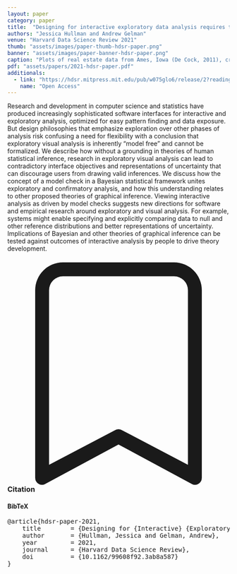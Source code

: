```yaml
---
layout: paper
category: paper
title:  "Designing for interactive exploratory data analysis requires theories of graphical inference"
authors: "Jessica Hullman and Andrew Gelman"
venue: "Harvard Data Science Review 2021"
thumb: "assets/images/paper-thumb-hdsr-paper.png"
banner: "assets/images/paper-banner-hdsr-paper.png"
caption: "Plots of real estate data from Ames, Iowa (De Cock, 2011), created in Tableau Software (Tableau Software, 2021c). (a) Trellis plot of housing sale prices by neighborhood might invoke comparisons to a normal or log-normal distribution, and enables a visual check for a main effect of neighborhood. (b) Scatterplot of housing sale prices by square feet of above ground living area, with number of bedrooms above ground mapped to sequential color might invoke comparisons to a diagonal line representing a perfect positive correlation. (c) Residuals from multiple linear regression of sale price by above ground living area and bedrooms implied in plot b. (d) Trellis plot of sale price by lot configuration and neighborhood enables, among other effects, a visual check for an interaction between lot configuration and neighborhood."
pdf: "assets/papers/2021-hdsr-paper.pdf"
additionals:
  - link: "https://hdsr.mitpress.mit.edu/pub/w075glo6/release/2?readingCollection=c6a3a10e"
    name: "Open Access"
---
```


<!-- abstract -->
Research and development in computer science and statistics have produced increasingly sophisticated software interfaces for interactive and exploratory analysis, optimized for easy pattern finding and data exposure. But design philosophies that emphasize exploration over other phases of analysis risk confusing a need for flexibility with a conclusion that exploratory visual analysis is inherently “model free” and cannot be formalized. We describe how without a grounding in theories of human statistical inference, research in exploratory visual analysis can lead to contradictory interface objectives and representations of uncertainty that can discourage users from drawing valid inferences. We discuss how the concept of a model check in a Bayesian statistical framework unites exploratory and confirmatory analysis, and how this understanding relates to other proposed theories of graphical inference. Viewing interactive analysis as driven by model checks suggests new directions for software and empirical research around exploratory and visual analysis. For example, systems might enable specifying and explicitly comparing data to null and other reference distributions and better representations of uncertainty. Implications of Bayesian and other theories of graphical inference can be tested against outcomes of interactive analysis by people to drive theory development.


<h3><svg xmlns="http://www.w3.org/2000/svg" fill="currentColor" class="bi bi-bookmark" viewBox="0 0 16 16">
  <path d="M2 2a2 2 0 0 1 2-2h8a2 2 0 0 1 2 2v13.5a.5.5 0 0 1-.777.416L8 13.101l-5.223 2.815A.5.5 0 0 1 2 15.5V2zm2-1a1 1 0 0 0-1 1v12.566l4.723-2.482a.5.5 0 0 1 .554 0L13 14.566V2a1 1 0 0 0-1-1H4z"/>
</svg> Citation</h3>
<div class="bibtex">
<!-- bibtex -->
<h4>BibTeX</h4>
<pre>
@article{hdsr-paper-2021,
	title        = {Designing for {Interactive} {Exploratory} {Data} {Analysis} {Requires} {Theories} of {Graphical} {Inference}},
	author       = {Hullman, Jessica and Gelman, Andrew},
	year         = 2021,
	journal      = {Harvard Data Science Review},
	doi          = {10.1162/99608f92.3ab8a587}
}
</pre>
</div>